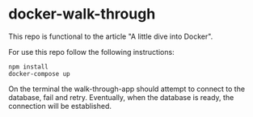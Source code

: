 # docker-walk-through
This repo is functional to the article "A little dive into Docker".

For use this repo follow the following instructions:

```
npm install
docker-compose up
```

On the terminal the walk-through-app should attempt to connect to the database,
fail and retry. Eventually, when the database is ready, the connection will 
be established.

